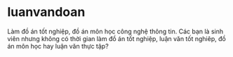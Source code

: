 # luanvandoan
Làm đồ án tốt nghiệp, đồ án môn học công nghệ thông tin. Các bạn là sinh viên nhưng không có thời gian làm đồ án tốt nghiệp, luận văn tốt nghiêp,  đồ án môn học hay luận văn thực tập?
